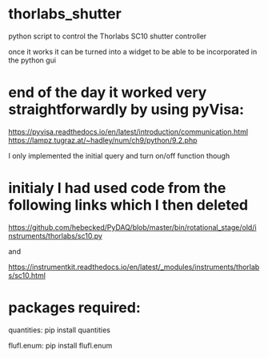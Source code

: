 # thorlabs_shutter
python script to control the Thorlabs SC10 shutter controller

once it works it can be turned into a widget to be able to be incorporated in the python gui


# end of the day it worked very straightforwardly by using pyVisa:
https://pyvisa.readthedocs.io/en/latest/introduction/communication.html
https://lampz.tugraz.at/~hadley/num/ch9/python/9.2.php

I only implemented the initial query and turn on/off function though


# initialy I had used code from the following links which I then deleted

https://github.com/hebecked/PyDAQ/blob/master/bin/rotational_stage/old/instruments/thorlabs/sc10.py

and 

https://instrumentkit.readthedocs.io/en/latest/_modules/instruments/thorlabs/sc10.html

# packages required:

quantities:
pip install quantities

flufl.enum:
pip install flufl.enum


